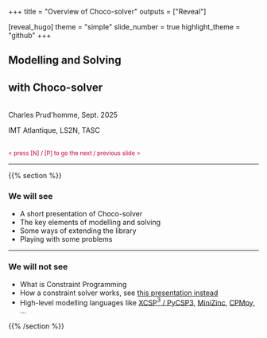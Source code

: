 +++
title = "Overview of Choco-solver"
outputs = ["Reveal"]

[reveal_hugo]
theme = "simple"
slide_number = true
highlight_theme = "github"
+++

## Modelling and Solving
## with Choco-solver
</br>
Charles Prud'homme, Sept. 2025

IMT Atlantique, LS2N, TASC

<br/>
<small style="color:#C70039">< press [N] / [P] to go the next / previous slide ></small>


---
{{% section %}}


### We will see
- A short presentation of Choco-solver
- The key elements of modelling and solving
- Some ways of extending the library
- Playing with some problems

---

### We will not see
- What is Constraint Programming
- How a constraint solver works, see [this presentation instead](https://choco-solver.org/tinytiny)
- High-level modelling languages like [XCSP$^3$ / PyCSP3](http://xcsp.org/), [MiniZinc](https://www.minizinc.org/index.html), [CPMpy](https://cpmpy.readthedocs.io/en/latest/), ...

{{% /section %}}
